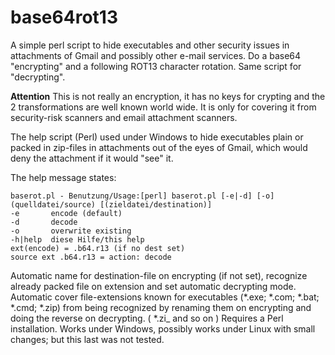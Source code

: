 # base64rot13
A simple perl script to hide executables and other security issues in attachments of Gmail and possibly other e-mail services. Do a base64 "encrypting" and a following ROT13 character rotation. Same script for "decrypting".

**Attention**
This is not really an encryption, it has no keys for crypting and the 2 transformations are well known world wide. It is only for covering it from security-risk scanners and email attachment scanners.

The help script (Perl) used under Windows to hide executables plain or packed in zip-files in attachments out of the eyes of Gmail, which would deny the attachment if it would "see" it.

The help message states:
```
baserot.pl - Benutzung/Usage:[perl] baserot.pl [-e|-d] [-o] (quelldatei/source) [(zieldatei/destination)]
-e       encode (default)
-d       decode
-o       overwrite existing
-h|help  diese Hilfe/this help
ext(encode) = .b64.r13 (if no dest set)
source ext .b64.r13 = action: decode
```
Automatic name for destination-file on encrypting (if not set), recognize already packed file on extension and set automatic decrypting mode. Automatic cover file-extensions known for executables (*.exe; *.com; *.bat; *.cmd; *.zip) from being recognized by renaming them on encrypting and doing the reverse on decrypting. ( *.zi_ and so on )
Requires a Perl installation. Works under Windows, possibly works under Linux with small changes; but this last was not tested.
